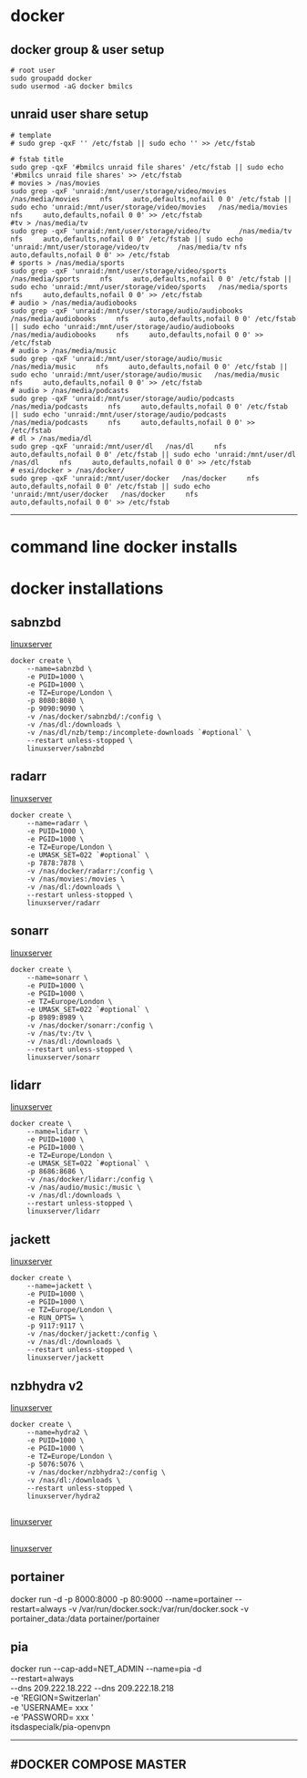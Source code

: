 # docker

## docker group & user setup

	# root user
	sudo groupadd docker
	sudo usermod -aG docker bmilcs

## unraid user share setup
	# template
	# sudo grep -qxF '' /etc/fstab || sudo echo '' >> /etc/fstab

	# fstab title
	sudo grep -qxF '#bmilcs unraid file shares' /etc/fstab || sudo echo '#bmilcs unraid file shares' >> /etc/fstab
	# movies > /nas/movies
	sudo grep -qxF 'unraid:/mnt/user/storage/video/movies   /nas/media/movies     nfs     auto,defaults,nofail 0 0' /etc/fstab || sudo echo 'unraid:/mnt/user/storage/video/movies   /nas/media/movies     nfs     auto,defaults,nofail 0 0' >> /etc/fstab
	#tv > /nas/media/tv
	sudo grep -qxF 'unraid:/mnt/user/storage/video/tv       /nas/media/tv nfs     auto,defaults,nofail 0 0' /etc/fstab || sudo echo 'unraid:/mnt/user/storage/video/tv       /nas/media/tv nfs     auto,defaults,nofail 0 0' >> /etc/fstab
	# sports > /nas/media/sports
	sudo grep -qxF 'unraid:/mnt/user/storage/video/sports   /nas/media/sports     nfs     auto,defaults,nofail 0 0' /etc/fstab || sudo echo 'unraid:/mnt/user/storage/video/sports   /nas/media/sports     nfs     auto,defaults,nofail 0 0' >> /etc/fstab
	# audio > /nas/media/audiobooks
	sudo grep -qxF 'unraid:/mnt/user/storage/audio/audiobooks   /nas/media/audiobooks     nfs     auto,defaults,nofail 0 0' /etc/fstab || sudo echo 'unraid:/mnt/user/storage/audio/audiobooks   /nas/media/audiobooks     nfs     auto,defaults,nofail 0 0' >> /etc/fstab
	# audio > /nas/media/music
	sudo grep -qxF 'unraid:/mnt/user/storage/audio/music   /nas/media/music     nfs     auto,defaults,nofail 0 0' /etc/fstab || sudo echo 'unraid:/mnt/user/storage/audio/music   /nas/media/music     nfs     auto,defaults,nofail 0 0' >> /etc/fstab
	# audio > /nas/media/podcasts
	sudo grep -qxF 'unraid:/mnt/user/storage/audio/podcasts   /nas/media/podcasts     nfs     auto,defaults,nofail 0 0' /etc/fstab || sudo echo 'unraid:/mnt/user/storage/audio/podcasts   /nas/media/podcasts     nfs     auto,defaults,nofail 0 0' >> /etc/fstab
	# dl > /nas/media/dl
	sudo grep -qxF 'unraid:/mnt/user/dl   /nas/dl     nfs     auto,defaults,nofail 0 0' /etc/fstab || sudo echo 'unraid:/mnt/user/dl   /nas/dl     nfs     auto,defaults,nofail 0 0' >> /etc/fstab
	# esxi/docker > /nas/docker/
	sudo grep -qxF 'unraid:/mnt/user/docker   /nas/docker     nfs     auto,defaults,nofail 0 0' /etc/fstab || sudo echo 'unraid:/mnt/user/docker   /nas/docker     nfs     auto,defaults,nofail 0 0' >> /etc/fstab


---
# command line docker installs
# docker installations
## sabnzbd
[linuxserver](https://hub.docker.com/r/linuxserver/sabnzbd/)

	docker create \
		--name=sabnzbd \
		-e PUID=1000 \
		-e PGID=1000 \
		-e TZ=Europe/London \
		-p 8080:8080 \
		-p 9090:9090 \
		-v /nas/docker/sabnzbd/:/config \
		-v /nas/dl:/downloads \
		-v /nas/dl/nzb/temp:/incomplete-downloads `#optional` \
		--restart unless-stopped \
		linuxserver/sabnzbd

## radarr
[linuxserver](https://hub.docker.com/r/linuxserver/radarr/)

	docker create \
		--name=radarr \
		-e PUID=1000 \
		-e PGID=1000 \
		-e TZ=Europe/London \
		-e UMASK_SET=022 `#optional` \
		-p 7878:7878 \
		-v /nas/docker/radarr:/config \
		-v /nas/movies:/movies \
		-v /nas/dl:/downloads \
		--restart unless-stopped \
		linuxserver/radarr

## sonarr
[linuxserver](https://hub.docker.com/r/linuxserver/sonarr/)

	docker create \
		--name=sonarr \
		-e PUID=1000 \
		-e PGID=1000 \
		-e TZ=Europe/London \
		-e UMASK_SET=022 `#optional` \
		-p 8989:8989 \
		-v /nas/docker/sonarr:/config \
		-v /nas/tv:/tv \
		-v /nas/dl:/downloads \
		--restart unless-stopped \
		linuxserver/sonarr



## lidarr
[linuxserver](https://hub.docker.com/r/linuxserver/lidarr)

	docker create \
		--name=lidarr \
		-e PUID=1000 \
		-e PGID=1000 \
		-e TZ=Europe/London \
		-e UMASK_SET=022 `#optional` \
		-p 8686:8686 \
		-v /nas/docker/lidarr:/config \
		-v /nas/audio/music:/music \
		-v /nas/dl:/downloads \
		--restart unless-stopped \
		linuxserver/lidarr

## jackett
[linuxserver](https://hub.docker.com/r/linuxserver/jackett)

	docker create \
		--name=jackett \
		-e PUID=1000 \
		-e PGID=1000 \
		-e TZ=Europe/London \
		-e RUN_OPTS= \
		-p 9117:9117 \
		-v /nas/docker/jackett:/config \
		-v /nas/dl:/downloads \
		--restart unless-stopped \
		linuxserver/jackett

## nzbhydra v2
[linuxserver](https://hub.docker.com/r/linuxserver/hydra2)

	docker create \
		--name=hydra2 \
		-e PUID=1000 \
		-e PGID=1000 \
		-e TZ=Europe/London \
		-p 5076:5076 \
		-v /nas/docker/nzbhydra2:/config \
		-v /nas/dl:/downloads \
		--restart unless-stopped \
		linuxserver/hydra2

## 
[linuxserver]()
## 
[linuxserver]()




## portainer  
  docker run -d -p 8000:8000 -p 80:9000 --name=portainer --restart=always -v /var/run/docker.sock:/var/run/docker.sock -v portainer_data:/data portainer/portainer

## pia

docker run --cap-add=NET_ADMIN --name=pia -d \
  --restart=always \
  --dns 209.222.18.222 --dns 209.222.18.218 \
  -e 'REGION=Switzerlan' \
  -e 'USERNAME= xxx ' \
  -e 'PASSWORD= xxx ' \
  itsdaspecialk/pia-openvpn
  
---
#DOCKER COMPOSE MASTER
---
